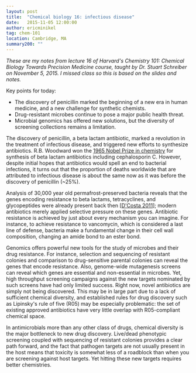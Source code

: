 ```yaml
---
layout: post
title:  "Chemical biology 16: infectious disease"
date:   2015-11-05 12:00:00
author: ericminikel
tag: chem-101
location: Cambridge, MA
summary200: ""
---
```


*These are my notes from lecture 16 of Harvard's Chemistry 101: Chemical Biology Towards Precision Medicine course, taught by Dr. Stuart Schreiber on November 5, 2015. I missed class so this is based on the slides and notes.*

Key points for today:

+ The discovery of penicillin marked the beginning of a new era in human medicine, and a new challenge for synthetic chemists.
+ Drug-resistant microbes continue to pose a major public health threat.
+ Microbial genomics has offered new solutions, but the diversity of screening collections remains a limitation. 

The discovery of penicillin, a beta lactam antibiotic, marked a revolution in the treatment of infectious disease, and triggered new efforts to synthesize antibiotics. R.B. Woodward won the [1965 Nobel Prize in chemistry](http://www.nobelprize.org/nobel_prizes/chemistry/laureates/1965/) for synthesis of beta lactam antibiotics including cephalosporin C. However, despite initial hopes that antibiotics would spell an end to bacterial infections, it turns out that the proportion of deaths worldwide that are attributed to infectious disease is about the same now as it was before the discovery of penicillin (~25%).

Analysis of 30,000 year old permafrost-preserved bacteria reveals that the genes encoding resistance to beta lactams, tetracyclines, and glycopeptides were already present back then [[D'Costa 2011]]; modern antibiotics merely applied selective pressure on these genes. Antibiotic resistance is achieved by just about every mechanism you can imagine. For instance, to achieve resistance to vancomycin, which is considered a last line of defense, bacteria make a fundamental change in their cell wall composition, changing an amide bond to an ester bond. 

Genomics offers powerful new tools for the study of microbes and their drug resistance. For instance, selection and sequencing of resistant colonies and comparison to drug-sensitive parental colonies can reveal the genes that encode resistance. Also, genome-wide mutagenesis screens can reveal which genes are essential and non-essential in microbes. Yet, high throughput screening campaigns against the new targets nominated by such screens have had only limited success. Right now, novel antibiotics are simply not being discovered. This may be in large part due to a lack of sufficient chemical diversity, and established rules for drug discovery such as Lipinsky's rule of five (R05) may be especially problematic: the set of existing approved antibiotics have very little overlap with R05-compliant chemical space.

In antimicrobials more than any other class of drugs, chemical diversity is the major bottleneck to new drug discovery. Live/dead phenotypic screening coupled with sequencing of resistant colonies provides a clear path forward, and the fact that pathogen targets are not usually present in the host means that toxicity is somewhat less of a roadblock than when you are screening against host targets. Yet hitting these new targets requires better chemistries.




[D'Costa 2011]: http://www.ncbi.nlm.nih.gov/pubmed/21881561 "D'Costa VM, King CE, Kalan L, Morar M, Sung WW, Schwarz C, Froese D, Zazula G, Calmels F, Debruyne R, Golding GB, Poinar HN, Wright GD. Antibiotic resistance is ancient. Nature. 2011 Aug 31;477(7365):457-61. doi: 10.1038/nature10388. PubMed PMID: 21881561."



